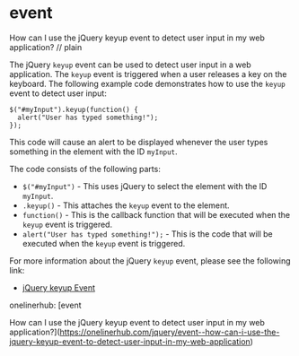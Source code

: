# event

How can I use the jQuery keyup event to detect user input in my web application?
// plain

The jQuery `keyup` event can be used to detect user input in a web application. The `keyup` event is triggered when a user releases a key on the keyboard. The following example code demonstrates how to use the `keyup` event to detect user input:

```
$("#myInput").keyup(function() {
  alert("User has typed something!");
});
```

This code will cause an alert to be displayed whenever the user types something in the element with the ID `myInput`.

The code consists of the following parts:

- `$("#myInput")` - This uses jQuery to select the element with the ID `myInput`.
- `.keyup()` - This attaches the `keyup` event to the element.
- `function()` - This is the callback function that will be executed when the `keyup` event is triggered.
- `alert("User has typed something!");` - This is the code that will be executed when the `keyup` event is triggered.

For more information about the jQuery `keyup` event, please see the following link:

- [jQuery keyup Event](https://api.jquery.com/keyup/)

onelinerhub: [event

How can I use the jQuery keyup event to detect user input in my web application?](https://onelinerhub.com/jquery/event--how-can-i-use-the-jquery-keyup-event-to-detect-user-input-in-my-web-application)